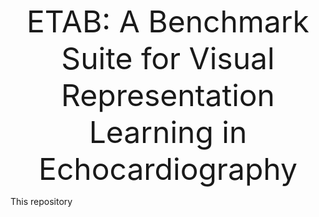 <p align="center">
    <font size="50">
    ETAB: A Benchmark Suite for Visual Representation Learning in Echocardiography
    </font>
</p>

This repository 


